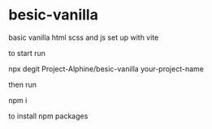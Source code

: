 # besic-vanilla
basic vanilla html scss and js set up with vite

to start run

npx degit Project-Alphine/besic-vanilla your-project-name

then run

npm i

to install npm packages
